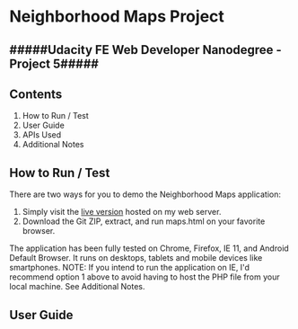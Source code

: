Neighborhood Maps Project
==================
#####Udacity FE Web Developer Nanodegree - Project 5#####
---

Contents
--------

1. How to Run / Test  
2. User Guide  
3. APIs Used  
4. Additional Notes  

How to Run / Test
-----------------
There are two ways for you to demo the Neighborhood Maps application:    

1. Simply visit the [live version](http://www.vincentmaling.com/np/maptest.html "Neighborhood Maps") hosted on my web server.  
2. Download the Git ZIP, extract, and run maps.html on your favorite browser. 

The application has been fully tested on Chrome, Firefox, IE 11, and Android Default Browser. It runs on desktops, tablets and mobile devices like smartphones.
NOTE: If you intend to run the application on IE, I'd recommend option 1 above to avoid having to host the PHP file from your local machine. See Additional Notes.

User Guide
----------


